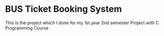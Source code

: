 # BUS Ticket Booking System
This is the project which I done for my 1st year 2nd semester Project with C Programming Course .


